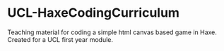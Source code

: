 # UCL-HaxeCodingCurriculum
Teaching material for coding a simple html canvas based game in Haxe. Created for a UCL first year module.
